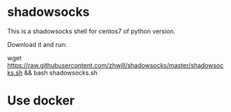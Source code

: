 # shadowsocks
This is a shadowsocks shell for centos7 of python version.

Download it and run:

wget https://raw.githubusercontent.com/zhwill/shadowsocks/master/shadowsocks.sh && bash shadowsocks.sh


# Use docker

